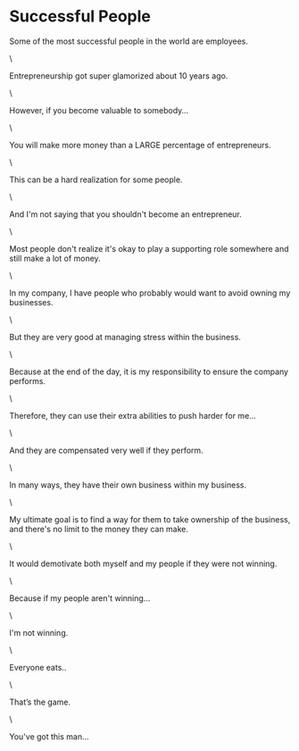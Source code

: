 # Successful People

Some of the most successful people in the world are employees.

\


Entrepreneurship got super glamorized about 10 years ago.

\


However, if you become valuable to somebody…

\


You will make more money than a LARGE percentage of entrepreneurs.

\


This can be a hard realization for some people.

\


And I'm not saying that you shouldn't become an entrepreneur.

\


Most people don't realize it's okay to play a supporting role somewhere and still make a lot of money.

\


In my company, I have people who probably would want to avoid owning my businesses.

\


But they are very good at managing stress within the business.

\


Because at the end of the day, it is my responsibility to ensure the company performs.

\


Therefore, they can use their extra abilities to push harder for me...

\


And they are compensated very well if they perform.

\


In many ways, they have their own business within my business.

\


My ultimate goal is to find a way for them to take ownership of the business, and there's no limit to the money they can make.

\


It would demotivate both myself and my people if they were not winning.

\


Because if my people aren't winning...

\


I'm not winning.

\


Everyone eats..

\


That’s the game.

\


You've got this man...
